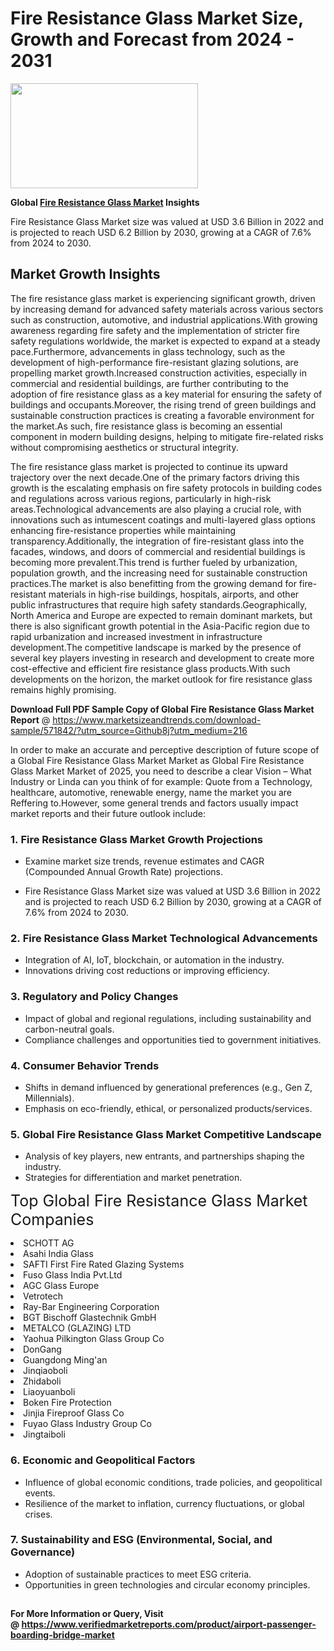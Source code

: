 <H1>Fire Resistance Glass Market Size, Growth and Forecast from 2024 - 2031</H1><img class="aligncenter size-medium wp-image-584254" src="https://thirdeyenews.in/wp-content/uploads/2024/09/Global-Market-Research-300x168.jpeg" alt="" width="300" height="168" /><p><strong>Global&nbsp;<a href="https://www.marketsizeandtrends.com/download-sample/571842/?utm_source=Github8j?utm_medium=216">Fire Resistance Glass Market</a> Insights</strong></p><p>Fire Resistance Glass Market size was valued at USD 3.6 Billion in 2022 and is projected to reach USD 6.2 Billion by 2030, growing at a CAGR of 7.6% from 2024 to 2030.</p><p><h2>Market Growth Insights</h2> <p>The fire resistance glass market is experiencing significant growth, driven by increasing demand for advanced safety materials across various sectors such as construction, automotive, and industrial applications.With growing awareness regarding fire safety and the implementation of stricter fire safety regulations worldwide, the market is expected to expand at a steady pace.Furthermore, advancements in glass technology, such as the development of high-performance fire-resistant glazing solutions, are propelling market growth.Increased construction activities, especially in commercial and residential buildings, are further contributing to the adoption of fire resistance glass as a key material for ensuring the safety of buildings and occupants.Moreover, the rising trend of green buildings and sustainable construction practices is creating a favorable environment for the market.As such, fire resistance glass is becoming an essential component in modern building designs, helping to mitigate fire-related risks without compromising aesthetics or structural integrity.</p> <p>The fire resistance glass market is projected to continue its upward trajectory over the next decade.One of the primary factors driving this growth is the escalating emphasis on fire safety protocols in building codes and regulations across various regions, particularly in high-risk areas.Technological advancements are also playing a crucial role, with innovations such as intumescent coatings and multi-layered glass options enhancing fire-resistance properties while maintaining transparency.Additionally, the integration of fire-resistant glass into the facades, windows, and doors of commercial and residential buildings is becoming more prevalent.This trend is further fueled by urbanization, population growth, and the increasing need for sustainable construction practices.The market is also benefitting from the growing demand for fire-resistant materials in high-rise buildings, hospitals, airports, and other public infrastructures that require high safety standards.Geographically, North America and Europe are expected to remain dominant markets, but there is also significant growth potential in the Asia-Pacific region due to rapid urbanization and increased investment in infrastructure development.The competitive landscape is marked by the presence of several key players investing in research and development to create more cost-effective and efficient fire resistance glass products.With such developments on the horizon, the market outlook for fire resistance glass remains highly promising.<p><span class=""><strong>Download Full PDF Sample Copy of Global Fire Resistance Glass Market Report</strong> @ <a href="https://www.marketsizeandtrends.com/download-sample/571842/?utm_source=Github8j?utm_medium=216" target="_blank">https://www.marketsizeandtrends.com/download-sample/571842/?utm_source=Github8j?utm_medium=216</a></span></p><p>In order to make an accurate and perceptive description of future scope of a Global&nbsp;Fire Resistance Glass Market Market as Global&nbsp;Fire Resistance Glass Market Market of 2025, you need to describe a clear Vision &ndash; What Industry or Linda can you think of for example: Quote from a Technology, healthcare, automotive, renewable energy, name the market you are Reffering to.However, some general trends and factors usually impact market reports and their future outlook include:</p><h3>1.&nbsp;<strong>Fire Resistance Glass Market Growth Projections</strong></h3><ul><li>Examine market size trends, revenue estimates and CAGR (Compounded Annual Growth Rate) projections.</li><li><p>Fire Resistance Glass Market size was valued at USD 3.6 Billion in 2022 and is projected to reach USD 6.2 Billion by 2030, growing at a CAGR of 7.6% from 2024 to 2030.</p></li></ul><h3>2.&nbsp;<strong>Fire Resistance Glass Market Technological Advancements</strong></h3><ul><li>Integration of AI, IoT, blockchain, or automation in the industry.</li><li>Innovations driving cost reductions or improving efficiency.</li></ul><h3>3.&nbsp;<strong>Regulatory and Policy Changes</strong></h3><ul><li>Impact of global and regional regulations, including sustainability and carbon-neutral goals.</li><li>Compliance challenges and opportunities tied to government initiatives.</li></ul><h3>4.&nbsp;<strong>Consumer Behavior Trends</strong></h3><ul><li>Shifts in demand influenced by generational preferences (e.g., Gen Z, Millennials).</li><li>Emphasis on eco-friendly, ethical, or personalized products/services.</li></ul><h3>5.&nbsp;<strong>Global Fire Resistance Glass Market Competitive Landscape</strong></h3><ul><li>Analysis of key players, new entrants, and partnerships shaping the industry.</li><li>Strategies for differentiation and market penetration.</li></ul><p data-pm-slice="1 1 []"><span style="color: inherit; font-family: inherit; font-size: 25px;">Top Global Fire Resistance Glass Market Companies</span></p><div class="" data-test-id=""><p><li>SCHOTT AG</li><li> Asahi India Glass</li><li> SAFTI First Fire Rated Glazing Systems</li><li> Fuso Glass India Pvt.Ltd</li><li> AGC Glass Europe</li><li> Vetrotech</li><li> Ray-Bar Engineering Corporation</li><li> BGT Bischoff Glastechnik GmbH</li><li> METALCO (GLAZING) LTD</li><li> Yaohua Pilkington Glass Group Co</li><li> DonGang</li><li> Guangdong Ming'an</li><li> Jinqiaoboli</li><li> Zhidaboli</li><li> Liaoyuanboli</li><li> Boken Fire Protection</li><li> Jinjia Fireproof Glass Co</li><li> Fuyao Glass Industry Group Co</li><li> Jingtaiboli</li></p></div><h3>6.&nbsp;<strong>Economic and Geopolitical Factors</strong></h3><ul><li>Influence of global economic conditions, trade policies, and geopolitical events.</li><li>Resilience of the market to inflation, currency fluctuations, or global crises.</li></ul><h3>7.&nbsp;<strong>Sustainability and ESG (Environmental, Social, and Governance)</strong></h3><ul><li>Adoption of sustainable practices to meet ESG criteria.</li><li>Opportunities in green technologies and circular economy principles.</li></ul><h2><strong style="font-size: 14px;">For More Information or Query, Visit @&nbsp;</strong><a style="background-color: #ffffff; font-size: 14px;" href="https://www.marketsizeandtrends.com/report/fire-resistance-glass-market/" target="_blank">https://www.verifiedmarketreports.com/product/airport-passenger-boarding-bridge-market</a></h2>